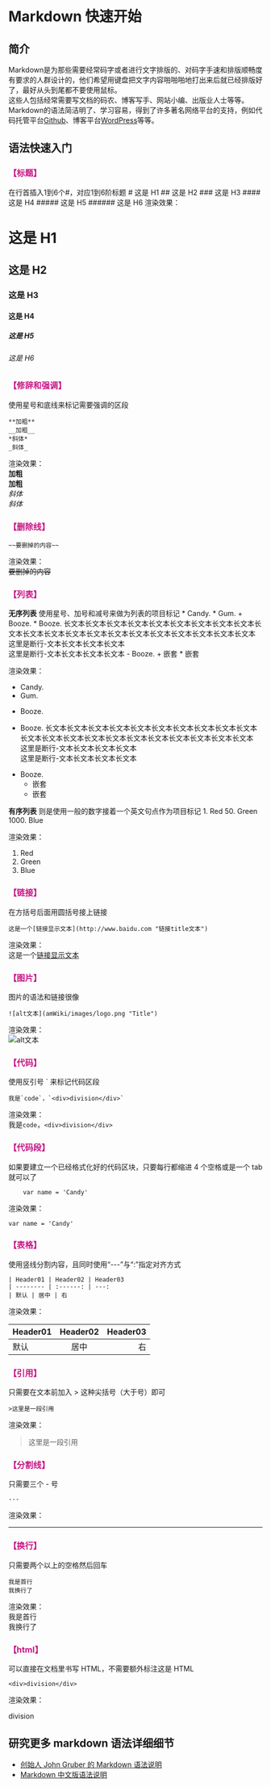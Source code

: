 # Markdown 快速开始

## 简介
Markdown是为那些需要经常码字或者进行文字排版的、对码字手速和排版顺畅度有要求的人群设计的，他们希望用键盘把文字内容啪啪啪地打出来后就已经排版好了，最好从头到尾都不要使用鼠标。  
这些人包括经常需要写文档的码农、博客写手、网站小编、出版业人士等等。  
Markdown的语法简洁明了、学习容易，得到了许多著名网络平台的支持，例如代码托管平台[Github](https://github.com/)、博客平台[WordPress](https://cn.wordpress.org/)等等。  

## 语法快速入门

### <font color=#C71585>【标题】</font>
在行首插入1到6个#，对应1到6阶标题
    # 这是 H1
    ## 这是 H2
    ### 这是 H3
    #### 这是 H4
    ##### 这是 H5
    ###### 这是 H6
渲染效果：  
# 这是 H1
## 这是 H2
### 这是 H3
#### 这是 H4
##### 这是 H5
###### 这是 H6

### <font color=#C71585>【修辞和强调】</font>
使用星号和底线来标记需要强调的区段

    **加粗**
    __加粗__
    *斜体*
    _斜体_

渲染效果：  
**加粗**  
__加粗__  
*斜体*  
_斜体_  

### <font color=#C71585>【删除线】</font>

    ~~要删掉的内容~~

渲染效果：  
~~要删掉的内容~~

### <font color=#C71585>【列表】</font>
**无序列表** 使用星号、加号和减号来做为列表的项目标记
    * Candy.
    * Gum.
    + Booze.
    * Booze. 长文本长文本长文本长文本长文本长文本长文本长文本长文本长文本长文本长文本长文本长文本长文本长文本长文本长文本长文本长文本长文本  
    这里是断行-文本长文本长文本长文本  
    这里是断行-文本长文本长文本长文本
    - Booze.
      + 嵌套
      * 嵌套

渲染效果：  
* Candy.
* Gum.
+ Booze.
* Booze. 长文本长文本长文本长文本长文本长文本长文本长文本长文本长文本长文本长文本长文本长文本长文本长文本长文本长文本长文本长文本长文本  
这里是断行-文本长文本长文本长文本  
这里是断行-文本长文本长文本长文本
- Booze.
  + 嵌套
  * 嵌套

**有序列表** 则是使用一般的数字接着一个英文句点作为项目标记
    1. Red
    50. Green
    1000. Blue

渲染效果：  
1. Red
50. Green
1000. Blue

### <font color=#C71585>【链接】</font>
在方括号后面用圆括号接上链接

    这是一个[链接显示文本](http://www.baidu.com "链接title文本")

渲染效果：  
这是一个[链接显示文本](http://www.baidu.com "链接title文本")

### <font color=#C71585>【图片】</font>
图片的语法和链接很像

    ![alt文本](amWiki/images/logo.png "Title")

渲染效果：  
![alt文本](amWiki/images/logo.png "Title")

### <font color=#C71585>【代码】</font>
使用反引号 \` 来标记代码区段

    我是`code`，`<div>division</div>`

渲染效果：  
我是`code`，`<div>division</div>`

### <font color=#C71585>【代码段】</font>
如果要建立一个已经格式化好的代码区块，只要每行都缩进 4 个空格或是一个 tab 就可以了

        var name = 'Candy'

渲染效果：  

    var name = 'Candy'

### <font color=#C71585>【表格】</font>
使用竖线分割内容，且同时使用“---”与“:”指定对齐方式

    | Header01 | Header02 | Header03
    | -------- | :------: | ---:
    | 默认 | 居中 | 右

渲染效果：  

| Header01 | Header02 | Header03
| -------- | :------: | ---:
| 默认 | 居中 | 右

### <font color=#C71585>【引用】</font>
只需要在文本前加入 > 这种尖括号（大于号）即可

    >这里是一段引用

渲染效果：  
>这里是一段引用

### <font color=#C71585>【分割线】</font>
只需要三个 \- 号

    ---

渲染效果：  

---

### <font color=#C71585>【换行】</font>
只需要两个以上的空格然后回车

    我是首行  
    我换行了

渲染效果：  
我是首行  
我换行了

### <font color=#C71585>【html】</font>
可以直接在文档里书写 HTML，不需要额外标注这是 HTML

    <div>division</div>

渲染效果：  
<div>division</div>


## 研究更多 markdown 语法详细细节

- [创始人 John Gruber 的 Markdown 语法说明](http://daringfireball.net/projects/markdown/syntax)  
- [Markdown 中文版语法说明](http://wowubuntu.com/markdown/)
